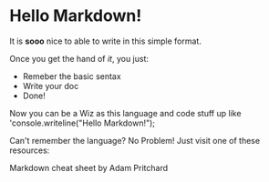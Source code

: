 # Hello Markdown!

It is **sooo** nice to able to write in this simple format.

Once you get the hand of *it*, you just:

* Remeber the basic sentax
* Write your doc
* Done!

Now you can be a Wiz as this language and code stuff up like 'console.writeline("Hello Markdown!");

Can't remember the language? No Problem! Just visit one of these resources:

Markdown cheat sheet by Adam Pritchard
